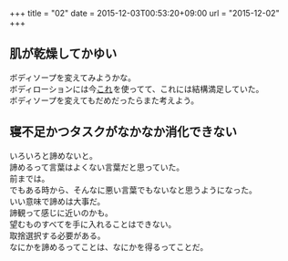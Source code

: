 +++
title = "02"
date = 2015-12-03T00:53:20+09:00
url = "2015-12-02"
+++

## 肌が乾燥してかゆい

ボディソープを変えてみようかな。  
ボディローションには今<a rel="nofollow" href="http://www.amazon.co.jp/gp/product/B000FQUTAU/ref=as_li_ss_tl?ie=UTF8&camp=247&creative=7399&creativeASIN=B000FQUTAU&linkCode=as2&tag=5000164-22">これ</a><img src="http://ir-jp.amazon-adsystem.com/e/ir?t=5000164-22&l=as2&o=9&a=B000FQUTAU" width="1" height="1" border="0" alt="" style="border:none !important; margin:0px !important;" />を使ってて、これには結構満足していた。  
ボディソープを変えてもだめだったらまた考えよう。

## 寝不足かつタスクがなかなか消化できない

いろいろと諦めないと。  
諦めるって言葉はよくない言葉だと思っていた。  
前までは。  
でもある時から、そんなに悪い言葉でもないなと思うようになった。  
いい意味で諦めは大事だ。  
諦観って感じに近いのかも。  
望むものすべてを手に入れることはできない。  
取捨選択する必要がある。  
なにかを諦めるってことは、なにかを得るってことだ。
